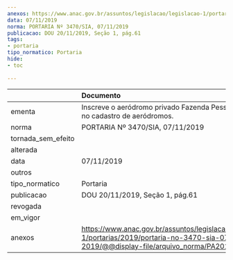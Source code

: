 ```yaml
---
anexos: https://www.anac.gov.br/assuntos/legislacao/legislacao-1/portarias/2019/portaria-no-3470-sia-07-11-2019/@@display-file/arquivo_norma/PA2019-3470.pdf
data: 07/11/2019
norma: PORTARIA Nº 3470/SIA, 07/11/2019
publicacao: DOU 20/11/2019, Seção 1, pág.61
tags:
- portaria
tipo_normatico: Portaria
hide: 
- toc 
 
---
```


|                    | Documento                                                                                                                                            |
|:-------------------|:-----------------------------------------------------------------------------------------------------------------------------------------------------|
| ementa             | Inscreve o aeródromo privado Fazenda Pessegueiro (RS) no cadastro de aeródromos.                                                                     |
| norma              | PORTARIA Nº 3470/SIA, 07/11/2019                                                                                                                     |
| tornada_sem_efeito |                                                                                                                                                      |
| alterada           |                                                                                                                                                      |
| data               | 07/11/2019                                                                                                                                           |
| outros             |                                                                                                                                                      |
| tipo_normatico     | Portaria                                                                                                                                             |
| publicacao         | DOU 20/11/2019, Seção 1, pág.61                                                                                                                      |
| revogada           |                                                                                                                                                      |
| em_vigor           |                                                                                                                                                      |
| anexos             | https://www.anac.gov.br/assuntos/legislacao/legislacao-1/portarias/2019/portaria-no-3470-sia-07-11-2019/@@display-file/arquivo_norma/PA2019-3470.pdf |